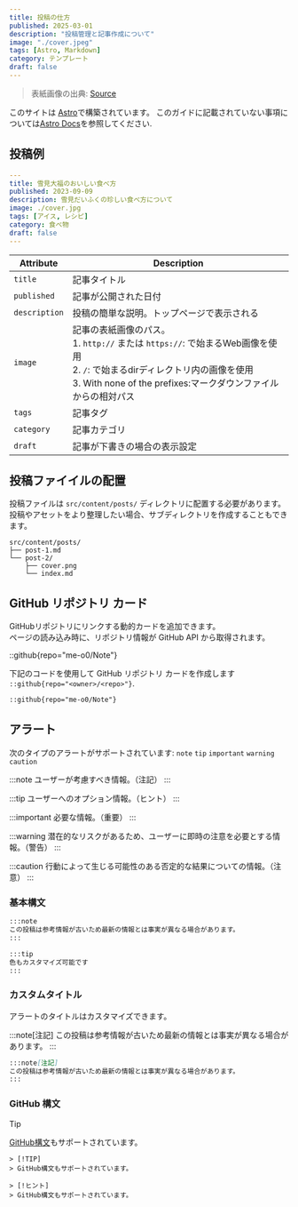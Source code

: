 ```yaml
---
title: 投稿の仕方
published: 2025-03-01
description: "投稿管理と記事作成について"
image: "./cover.jpeg"
tags: [Astro, Markdown]
category: テンプレート
draft: false
---
```


> 表紙画像の出典: [Source](https://image.civitai.com/xG1nkqKTMzGDvpLrqFT7WA/208fc754-890d-4adb-9753-2c963332675d/width=2048/01651-1456859105-(colour_1.5),girl,_Blue,yellow,green,cyan,purple,red,pink,_best,8k,UHD,masterpiece,male%20focus,%201boy,gloves,%20ponytail,%20long%20hair,.jpeg)

このサイトは [Astro](https://astro.build/)で構築されています。
このガイドに記載されていない事項については[Astro Docs](https://docs.astro.build/)を参照してください.

## 投稿例

```yaml
---
title: 雪見大福のおいしい食べ方
published: 2023-09-09
description: 雪見だいふくの珍しい食べ方について
image: ./cover.jpg
tags: [アイス, レシピ]
category: 食べ物
draft: false
---
```

| Attribute     | Description                                                                                                                                                                                            |
| ------------- | ------------------------------------------------------------------------------------------------------------------------------------------------------------------------------------------------------ |
| `title`       | 記事タイトル                                                                                                                                                                                           |
| `published`   | 記事が公開された日付                                                                                                                                                                                   |
| `description` | 投稿の簡単な説明。トップページで表示される                                                                                                                                                             |
| `image`       | 記事の表紙画像のパス。<br/>1. `http://` または `https://`: で始まるWeb画像を使用<br/>2. `/`: で始まるdirディレクトリ内の画像を使用<br/>3. With none of the prefixes:マークダウンファイルからの相対パス |
| `tags`        | 記事タグ                                                                                                                                                                                               |
| `category`    | 記事カテゴリ                                                                                                                                                                                           |
| `draft`       | 記事が下書きの場合の表示設定                                                                                                                                                                           |

## 投稿ファイイルの配置



投稿ファイルは `src/content/posts/` ディレクトリに配置する必要があります。投稿やアセットをより整理したい場合、サブディレクトリを作成することもできます。

```
src/content/posts/
├── post-1.md
└── post-2/
    ├── cover.png
    └── index.md
```

## GitHub リポジトリ カード
GitHubリポジトリにリンクする動的カードを追加できます。<br>ページの読み込み時に、リポジトリ情報が GitHub API から取得されます。

::github{repo="me-o0/Note"}

下記のコードを使用して GitHub リポジトリ カードを作成します `::github{repo="<owner>/<repo>"}`.

```markdown
::github{repo="me-o0/Note"}
```

## アラート

次のタイプのアラートがサポートされています: `note` `tip` `important` `warning` `caution`

:::note
ユーザーが考慮すべき情報。（注記）
:::

:::tip
ユーザーへのオプション情報。（ヒント）
:::

:::important
必要な情報。（重要）
:::

:::warning
潜在的なリスクがあるため、ユーザーに即時の注意を必要とする情報。（警告）
:::

:::caution
行動によって生じる可能性のある否定的な結果についての情報。（注意）
:::

### 基本構文

```markdown
:::note
この投稿は参考情報が古いため最新の情報とは事実が異なる場合があります。
:::

:::tip
色もカスタマイズ可能です
:::
```

### カスタムタイトル

アラートのタイトルはカスタマイズできます。

:::note[注記]
この投稿は参考情報が古いため最新の情報とは事実が異なる場合があります。
:::

```markdown
:::note[注記]
この投稿は参考情報が古いため最新の情報とは事実が異なる場合があります。
:::
```

### GitHub 構文

> [!TIP]
> [GitHub構文](https://github.com/orgs/community/discussions/16925)もサポートされています。

```
> [!TIP]
> GitHub構文もサポートされています。

> [!ヒント]
> GitHub構文もサポートされています。
```